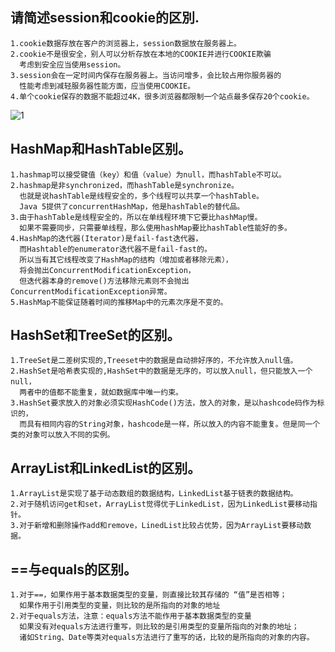 ## 请简述session和cookie的区別.
```
1.cookie数据存放在客户的浏览器上，session数据放在服务器上。
2.cookie不是很安全，别人可以分析存放在本地的COOKIE并进行COOKIE欺骗
  考虑到安全应当使用session。
3.session会在一定时间内保存在服务器上。当访问增多，会比较占用你服务器的
  性能考虑到减轻服务器性能方面，应当使用COOKIE。
4.单个cookie保存的数据不能超过4K，很多浏览器都限制一个站点最多保存20个cookie。
```
![1](https://images2017.cnblogs.com/blog/1200652/201712/1200652-20171207223151581-969964750.png "1")
## HashMap和HashTable区别。
```
1.hashmap可以接受键值（key）和值（value）为null，而hashTable不可以。
2.hashmap是非synchronized，而hashTable是synchronize。
  也就是说hashTable是线程安全的，多个线程可以共享一个hashTable。
  Java 5提供了concurrentHashMap，他是hashTable的替代品。
3.由于hashTable是线程安全的，所以在单线程环境下它要比hashMap慢。
  如果不需要同步，只需要单线程，那么使用hashMap要比hashTable性能好的多。
4.HashMap的迭代器(Iterator)是fail-fast迭代器，
  而Hashtable的enumerator迭代器不是fail-fast的。
  所以当有其它线程改变了HashMap的结构（增加或者移除元素），
  将会抛出ConcurrentModificationException，
  但迭代器本身的remove()方法移除元素则不会抛出ConcurrentModificationException异常。
5.HashMap不能保证随着时间的推移Map中的元素次序是不变的。

```
## HashSet和TreeSet的区别。
```
1.TreeSet是二差树实现的,Treeset中的数据是自动排好序的，不允许放入null值。
2.HashSet是哈希表实现的,HashSet中的数据是无序的，可以放入null，但只能放入一个null，
  两者中的值都不能重复，就如数据库中唯一约束。
3.HashSet要求放入的对象必须实现HashCode()方法，放入的对象，是以hashcode码作为标识的，
  而具有相同内容的String对象，hashcode是一样，所以放入的内容不能重复。但是同一个类的对象可以放入不同的实例。
```

## ArrayList和LinkedList的区别。
```
1.ArrayList是实现了基于动态数组的数据结构，LinkedList基于链表的数据结构。 
2.对于随机访问get和set，ArrayList觉得优于LinkedList，因为LinkedList要移动指针。 
3.对于新增和删除操作add和remove，LinedList比较占优势，因为ArrayList要移动数据。
```

## ==与equals的区别。
```
1.对于==，如果作用于基本数据类型的变量，则直接比较其存储的 “值”是否相等；
  如果作用于引用类型的变量，则比较的是所指向的对象的地址
2.对于equals方法，注意：equals方法不能作用于基本数据类型的变量
  如果没有对equals方法进行重写，则比较的是引用类型的变量所指向的对象的地址；
  诸如String、Date等类对equals方法进行了重写的话，比较的是所指向的对象的内容。
```
